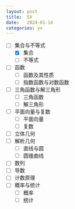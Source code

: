 ```yaml
---
layout: post
title:  SX
date:   2024-01-14
categories: yx
---
```


*   [ ] 集合与不等式
    *   [x] 集合
    *   [ ] 不等式
*   [ ] 函数
    *   [ ] 函数及其性质
    *   [ ] 指数函数与对数函数
*   [ ] 三角函数与解三角形
    *   [ ] 三角函数
    *   [ ] 解三角形
*   [ ] 平面向量与复数
    *   [ ] 平面向量
    *   [ ] 复数
*   [ ] 立体几何
*   [ ] 解析几何
    *   [ ] 直线与圆
    *   [ ] 圆锥曲线
*   [ ] 数列
*   [ ] 导数
*   [ ] 计数原理
*   [ ] 概率与统计
    *   [ ] 概率
    *   [ ] 统计